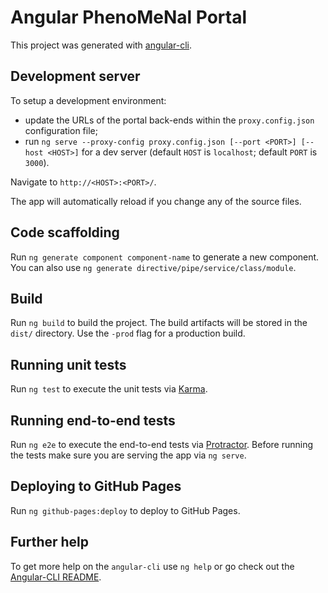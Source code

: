 # Angular PhenoMeNal Portal

This project was generated with [angular-cli](https://github.com/angular/angular-cli).

## Development server
To setup a development environment:

 * update the URLs of the portal back-ends within the `proxy.config.json` configuration file; 
 * run `ng serve --proxy-config proxy.config.json [--port <PORT>] [--host <HOST>]` for a dev server 
(default `HOST` is `localhost`; default `PORT` is `3000`). 

Navigate to `http://<HOST>:<PORT>/`.

The app will automatically reload if you change any of the source files.


## Code scaffolding

Run `ng generate component component-name` to generate a new component. You can also use `ng generate directive/pipe/service/class/module`.

## Build

Run `ng build` to build the project. The build artifacts will be stored in the `dist/` directory. Use the `-prod` flag for a production build.

## Running unit tests

Run `ng test` to execute the unit tests via [Karma](https://karma-runner.github.io).

## Running end-to-end tests

Run `ng e2e` to execute the end-to-end tests via [Protractor](http://www.protractortest.org/).
Before running the tests make sure you are serving the app via `ng serve`.

## Deploying to GitHub Pages

Run `ng github-pages:deploy` to deploy to GitHub Pages.

## Further help

To get more help on the `angular-cli` use `ng help` or go check out the [Angular-CLI README](https://github.com/angular/angular-cli/blob/master/README.md).
